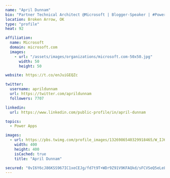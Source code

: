 ```yaml
---
name: "April Dunnam"
bio: "Partner Technical Architect @Microsoft | Blogger-Speaker | #PowerApps, #PowerAutomate, #Office365, #SharePoint | #WIT | #Karaoke Queen"
location: Broken Arrow, OK
type: "profile"
heat: 92

affiliation:
  name: Microsoft
  domain: microsoft.com
  images:
    - url: "/assets/images/organizations/microsoft.com-50x50.jpg"
      width: 50
      height: 50

website: https://t.co/enJuiGEQZc

twitter:
  username: aprildunnam
  url: https://twitter.com/aprildunnam
  followers: 7707

linkedin:
  url: https://www.linkedin.com/public-profile/in/april-dunnam

topics:
  - Power Apps

images:
  - url: https://pbs.twimg.com/profile_images/1326986540329918465/W_IJ6Ih2_400x400.jpg
    width: 400
    height: 400
    isCached: true
    title: "April Dunnam"

secured: "0vI6Y6cJ86KSS967IC1xeCEJg/fd7t9T+WDr9Z91V9KFAQkd/sFCVSeQ5eLeLp4VBZL54E27dQmmk0PlO9ymcRtD3vfQP0F/j1r0yE+QCHIEUtNUmuhyZc8jLdqcLS2pl3RA+yPRuGD+46o+i+W52oQR8QcQpPhrja9ylpq2pCuT87GK0Ik5RRZgz0RhPjxWj4ev/IO9Cv5+PWlbyqSSdxEZqp4SP5cv1TcP5NHiHRukFUDPWrRjn1uGYRhUPp6HRAhqscD0AbzeYiT729oLFaK44KPuCeWbNiTf5IclkrWoLMDiPNilXTD0QHvwTbBMeQVB8NNFd4ia5Ai61yVnM+2PouEjHNCoI90ZbTL4y1LsjLJlcATLMBy/D3y1au0EUkfF96y8J3M+Cx6R6tT7QmbXqzihfFHPg9M1FGST7sE=;5xSy/LDDDtdSLZM9flyO4Q=="
---
```



